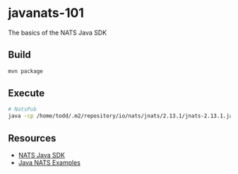 # javanats-101

The basics of the NATS Java SDK

## Build
```bash
mvn package
```

## Execute
```bash
# NatsPub
java -cp /home/todd/.m2/repository/io/nats/jnats/2.13.1/jnats-2.13.1.jar:target/javanats-101-1.0-SNAPSHOT.jar net.beetsme.NatsPub -s "nats://UserA1:s3cr3t@localhost:4222" foo "hello java"
```

## Resources

* [NATS Java SDK](https://github.com/nats-io/nats.java)
* [Java NATS Examples](https://github.com/nats-io/nats.java/blob/main/src/examples/java/io/nats/examples/README.md)